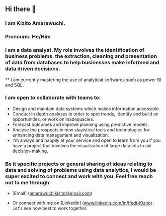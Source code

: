 ## Hi there 👋

### I am Kizito Amarawuchi. 

### Pronouns: He/Him

### I am a data analyst. My role involves the identification of business problems, the extraction, cleaning and presentation of data from databases to help businesses make informed and data driven decisions. 
** I am currently mastering the use of analytical softwares such as power BI and SQL. 

### I am open to collaborate with teams to:
-  Design and maintain data systems which makes information accessible. 
-  Conduct in depth analyses in order to spot trends, identify and build on opportunities, or work on inadequacies.
-  Forecast outcomes and improve planning using predictive models. 
-  Analyse the prospects in new stayistical tools and technologies for enhancing data management and visualization.
-  I'm always and happily at your service and open to learn from you if you have a project that involves the visualization of large datasets to aid decision-making. 
### Be it specific projects or general sharing of ideas relating to data and solving of problems using data analytics, I would be super excited to connect and work with you. Feel free reach out to me through:
 - [Email] (amarawuchikizito@gmail.com)
 * Or connect with me on [LinkedIn] (www.linkedin.com/in/Ifedi-Kizito) : Let's see how best to work together. 
